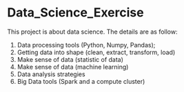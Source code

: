 # Data_Science_Exercise

This project is about data science. The details are as follow:

  1. Data processing tools (Python, Numpy, Pandas); 
  2. Getting data into shape (clean, extract, transform, load)
  3. Make sense of data (statistic of data)
  4. Make sense of data (machine learning)
  5. Data analysis strategies
  6. Big Data tools (Spark and a compute cluster)
